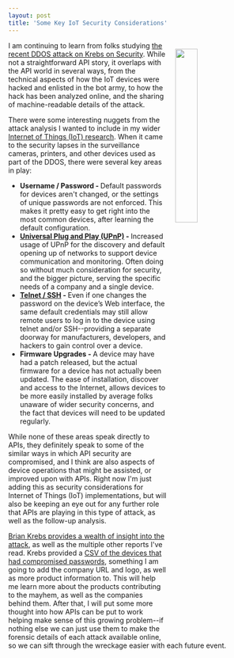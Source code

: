 ```yaml
---
layout: post
title: 'Some Key IoT Security Considerations'
---
```

<p><img style="padding: 15px;" src="http://kinlane-productions.s3.amazonaws.com/api_evangelist_site/blog/acti_e77_10mp_od_dome_with_1027471.jpg" alt="" width="30%" align="right" /></p>
<p>I am continuing to learn from folks studying <a href="https://krebsonsecurity.com/2016/10/who-makes-the-iot-things-under-attack/">the recent DDOS attack on Krebs on Security</a>. While not a straightforward API story, it overlaps with the API world in several ways, from the technical aspects of how the IoT devices were hacked and enlisted in the bot army, to how the hack has been analyzed online, and the sharing of machine-readable details of the attack.</p>
<p>There were some interesting nuggets from the attack analysis I wanted to include in my wider <a href="http://internet-of-things.apievangelist.com/">Internet of Things (IoT) research</a>. When it came to the security lapses in the surveillance cameras, printers, and other devices used as part of the DDOS, there were several key areas in play:</p>
<ul>
<li><strong>Username / Password - </strong>Default passwords for devices aren't changed, or the settings of unique passwords are not enforced. This makes it pretty easy to get right into the most common devices, after learning the default configuration.</li>
<li><strong><a href="https://en.wikipedia.org/wiki/Universal_Plug_and_Play">Universal Plug and Play (UPnP)</a> - </strong>Increased usage of UPnP for the discovery and default opening up of networks to support device communication and monitoring. Often doing so without much consideration for security, and the bigger picture, serving the specific needs of a company and a single device.</li>
<li><strong><a href="https://www.dd-wrt.com/wiki/index.php/Telnet/SSH_and_the_Command_Line">Telnet / SSH</a> - </strong>Even if one changes the password on the device&rsquo;s Web interface, the same default credentials may still allow remote users to log in to the device using telnet and/or SSH--providing a separate doorway for manufacturers, developers, and hackers to gain control over a device.</li>
<li><strong>Firmware Upgrades - </strong>A device may have had a patch released, but the actual firmware for a device has not actually been updated. The ease of installation, discover and access to the Internet, allows devices to be more easily installed by average folks unaware of wider security concerns, and the fact that devices&nbsp;will need to be updated regularly.</li>
</ul>
<p>While none of these areas speak directly to APIs, they definitely speak to some of the similar ways in which API security are compromised, and I think are also aspects of device operations that might be assisted, or improved upon with APIs. Right now I'm just adding this as security considerations for Internet of Things (IoT) implementations, but will also be keeping an eye out for any further role that APIs are playing in this type of attack, as well as the follow-up analysis.</p>
<p><a href="https://krebsonsecurity.com/2016/10/who-makes-the-iot-things-under-attack/">Brian Krebs provides a wealth of insight into the attack</a>, as well as the multiple other reports I've read. Krebs provided a <a href="https://krebsonsecurity.com/wp-content/uploads/2016/10/IoTbadpass-Sheet1.csv">CSV of the devices that had compromised passwords</a>, something I am going to add the company URL and logo, as well as more product information to. This will help me learn more about the products contributing to the mayhem, as well as the companies behind them. After that, I will put some more thought into how APIs can be put to work helping make sense of this growing problem--if nothing else we can just use them to make the forensic&nbsp;details of each attack available online, so we can sift through the wreckage easier with each future event.</p>